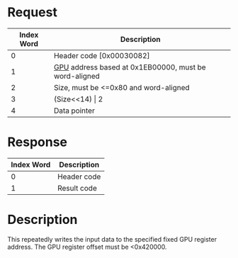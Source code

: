 # Request

| Index Word | Description                                                             |
|------------|-------------------------------------------------------------------------|
| 0          | Header code \[0x00030082\]                                              |
| 1          | [GPU](GPU "wikilink") address based at 0x1EB00000, must be word-aligned |
| 2          | Size, must be \<=0x80 and word-aligned                                  |
| 3          | (Size\<\<14) \| 2                                                       |
| 4          | Data pointer                                                            |

# Response

| Index Word | Description |
|------------|-------------|
| 0          | Header code |
| 1          | Result code |

# Description

This repeatedly writes the input data to the specified fixed GPU
register address. The GPU register offset must be \<0x420000.